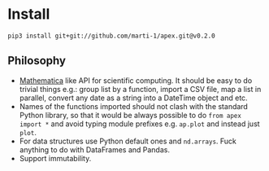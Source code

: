 # Install

```
pip3 install git+git://github.com/marti-1/apex.git@v0.2.0
```
## Philosophy

* [Mathematica](https://en.wikipedia.org/wiki/Wolfram_Mathematica) like API for scientific computing. It should be easy to do trivial things e.g.: group list by a function, import a CSV file, map a list in parallel, convert any date as a string into a DateTime object and etc.
* Names of the functions imported should not clash with the standard Python library, so that it would be always possible to do `from apex import *` and avoid typing module prefixes e.g. `ap.plot` and instead just `plot`.
* For data structures use Python default ones and `nd.arrays`. Fuck anything to do with DataFrames and Pandas.
* Support immutability.
